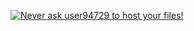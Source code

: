 [![Never ask user94729 to host your files!](https://zy4n.com/stats.svg)](https://www.zy4n.com/stats.svg)
